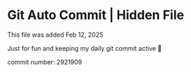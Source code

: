 # Git Auto Commit | Hidden File

This file was added Feb 12, 2025

Just for fun and keeping my daily git commit active 🤪

commit number: 2921909
